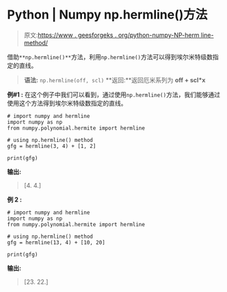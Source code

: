 # Python | Numpy np.hermline()方法

> 原文:[https://www . geesforgeks . org/python-numpy-NP-herm line-method/](https://www.geeksforgeeks.org/python-numpy-np-hermline-method/)

借助`**np.hermline()**`方法，利用`np.hermline()`方法可以得到埃尔米特级数指定的直线。

> **语法:** `np.hermline(off, scl)`
> **返回:**返回厄米系列为 **off + scl*x**

**例#1 :**
在这个例子中我们可以看到，通过使用`np.hermline()`方法，我们能够通过使用这个方法得到埃尔米特级数指定的直线。

```
# import numpy and hermline
import numpy as np
from numpy.polynomial.hermite import hermline

# using np.hermline() method
gfg = hermline(3, 4) + [1, 2]

print(gfg)
```

**输出:**

> [4\. 4.]

**例 2 :**

```
# import numpy and hermline
import numpy as np
from numpy.polynomial.hermite import hermline

# using np.hermline() method
gfg = hermline(13, 4) + [10, 20]

print(gfg)
```

**输出:**

> [23\. 22.]